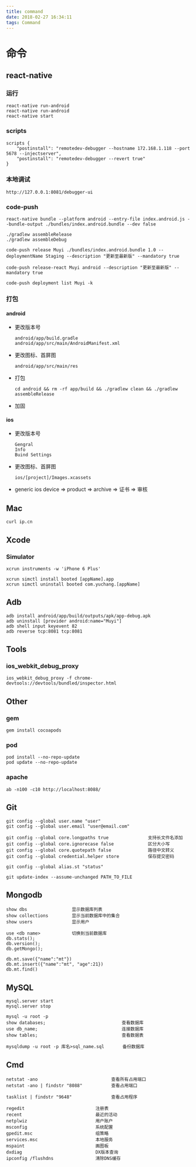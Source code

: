 ```yaml
---
title: command
date: 2018-02-27 16:34:11
tags: Command
---
```


# 命令

## react-native

### 运行
```
react-native run-android
react-native run-android
react-native start
```

### scripts
```
scripts {
    "postinstall": "remotedev-debugger --hostname 172.168.1.118 --port 5678 --injectserver",
    "postinstall": "remotedev-debugger --revert true"
}
```

### 本地调试
```
http://127.0.0.1:8081/debugger-ui
```

### code-push
```
react-native bundle --platform android --entry-file index.android.js --bundle-output ./bundles/index.android.bundle --dev false

./gradlew assembleRelease
./gradlew assembleDebug

code-push release Muyi ./bundles/index.android.bundle 1.0 --deploymentName Staging --description "更新至最新版" --mandatory true

code-push release-react Muyi android --description "更新至最新版" --mandatory true

code-push deployment list Muyi -k
```

### 打包

#### android

- 更改版本号  
    ```
    android/app/build.gradle
    android/app/src/main/AndroidManifest.xml
    ```

- 更改图标、首屏图  
    ```
    android/app/src/main/res
    ```

- 打包  
    ```
    cd android && rm -rf app/build && ./gradlew clean && ./gradlew assembleRelease
    ```

- 加固

#### ios

- 更改版本号  
    ```
    Gengral
    Info
    Buind Settings
    ```

- 更改图标、首屏图  
    ```
    ios/[project]/Images.xcassets
    ```

- generic ios device => product => archive => 证书 => 审核

## Mac 

```
curl ip.cn
```

## Xcode 

### Simulator
```
xcrun instruments -w 'iPhone 6 Plus'

xcrun simctl install booted [appName].app
xcrun simctl uninstall booted com.yuchang.[appName]
```

## Adb

```
adb install android/app/build/outputs/apk/app-debug.apk
adb uninstall [provider android:name="Muyi"]
adb shell input keyevent 82
adb reverse tcp:8081 tcp:8081
```

## Tools

### ios_webkit_debug_proxy
```
ios_webkit_debug_proxy -f chrome-devtools://devtools/bundled/inspector.html
```


## Other

### gem 
```
gem install cocoapods
```

### pod 
```
pod install --no-repo-update
pod update --no-repo-update
```

### apache 
```
ab -n100 -c10 http://localhost:8088/
```


## Git 

```
git config --global user.name "user"
git config --global user.email "user@email.com"

git config --global core.longpaths true               支持长文件名添加
git config --global core.ignorecase false             区分大小写
git config --global core.quotepath false              路径中文转义
git config --global credential.helper store           保存提交密码

git config --global alias.st "status"

git update-index --assume-unchanged PATH_TO_FILE
```

## Mongodb

```
show dbs                 显示数据库列表
show collections         显示当前数据库中的集合
show users               显示用户

use <db name>            切换到当前数据库
db.stats();
db.version();
db.getMongo();

db.mt.save({"name":"mt"})
db.mt.insert({"name":"mt", "age":21})
db.mt.find()
```

## MySQL

```
mysql.server start
mysql.server stop

mysql -u root -p
show databases;                             查看数据库
use db_name;                                连接数据库
show tables;                                查看数据表

mysqldump -u root -p 库名>sql_name.sql       备份数据库
```

## Cmd

```
netstat -ano                            查看所有占用端口
netstat -ano | findstr "8088"           查看占用端口

tasklist | findstr "9648"               查看占用程序

regedit                           注册表
recent                            最近的活动
netplwiz                          用户账户
msconfig                          系统配置
gpedit.msc                        组策略
services.msc                      本地服务
mspaint                           画图板
dxdiag                            DX版本查询
ipconfig /flushdns                清除DNS缓存
```


